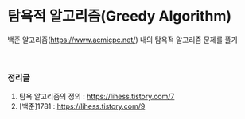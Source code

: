 # 탐욕적 알고리즘(Greedy Algorithm)

백준 알고리즘(https://www.acmicpc.net/) 내의 탐욕적 알고리즘 문제를 풀기

<br>

### 정리글
  1. 탐욕 알고리즘의 정의 : https://lihess.tistory.com/7
  2. [백준]1781 : https://lihess.tistory.com/9
